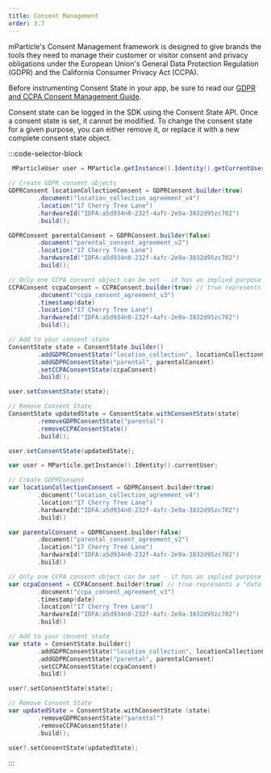 ```yaml
---
title: Consent Management
order: 3.7
---
```


mParticle's Consent Management framework is designed to give brands the tools they need to manage their customer or visitor consent and privacy obligations under the European Union's General Data Protection Regulation (GDPR) and the California Consumer Privacy Act (CCPA).

Before instrumenting Consent State in your app, be sure to read our [GDPR and CCPA Consent Management Guide](/guides/consent-management).

Consent state can be logged in the SDK using the Consent State API. Once a consent state is set, it cannot be modified. To change the consent state for a given purpose, you can either remove it, or replace it with a new complete consent state object.

:::code-selector-block
```java
 MParticleUser user = MParticle.getInstance().Identity().getCurrentUser();
        
// Create GDPR consent objects
GDPRConsent locationCollectionConsent = GDPRConsent.builder(true)
        .document("location_collection_agreement_v4")
        .location("17 Cherry Tree Lane")
        .hardwareId("IDFA:a5d934n0-232f-4afc-2e9a-3832d95zc702")
        .build();

GDPRConsent parentalConsent = GDPRConsent.builder(false)
        .document("parental_consent_agreement_v2")
        .location("17 Cherry Tree Lane")
        .hardwareId("IDFA:a5d934n0-232f-4afc-2e9a-3832d95zc702")
        .build();

// Only one CCPA consent object can be set - it has an implied purpose of `data sale opt-out`
CCPAConsent ccpaConsent = CCPAConsent.builder(true) // true represents a "data sale opt-out", false represents the user declining a "data sale opt-out"
        .document("ccpa_consent_agreement_v3")
        .timestamp(date)
        .location("17 Cherry Tree Lane")
        .hardwareId("IDFA:a5d934n0-232f-4afc-2e9a-3832d95zc702")
        .build();

// Add to your consent state
ConsentState state = ConsentState.builder()
        .addGDPRConsentState("location_collection", locationCollectionConsent)
        .addGDPRConsentState("parental", parentalConsent)
        .setCCPAConsentState(ccpaConsent)
        .build();

user.setConsentState(state);

// Remove Consent State
ConsentState updatedState = ConsentState.withConsentState(state)
        .removeGDPRConsentState("parental")
        .removeCCPAConsentState()
        .build();

user.setConsentState(updatedState);
```

```kotlin
var user = MParticle.getInstance().Identity().currentUser;

// Create GDPRConsent
var locationCollectionConsent = GDPRConsent.builder(true)
        .document("location_collection_agreement_v4")
        .location("17 Cherry Tree Lane")
        .hardwareId("IDFA:a5d934n0-232f-4afc-2e9a-3832d95zc702")
        .build()

var parentalConsent = GDPRConsent.builder(false)
        .document("parental_consent_agreement_v2")
        .location("17 Cherry Tree Lane")
        .hardwareId("IDFA:a5d934n0-232f-4afc-2e9a-3832d95zc702")
        .build()

// Only one CCPA consent object can be set - it has an implied purpose of `data sale opt-out`
var ccpaConsent = CCPAConsent.builder(true) // true represents a "data sale opt-out", false represents the user declining a "data sale opt-out"
        .document("ccpa_consent_agreement_v3")
        .timestamp(date)
        .location("17 Cherry Tree Lane")
        .hardwareId("IDFA:a5d934n0-232f-4afc-2e9a-3832d95zc702")
        .build()

// Add to your consent state
var state = ConsentState.builder()
        .addGDPRConsentState("location_collection", locationCollectionConsent)
        .addGDPRConsentState("parental", parentalConsent)
        .setCCPAConsentState(ccpaConsent)
        .build()

user?.setConsentState(state);

// Remove Consent State
var updatedState = ConsentState.withConsentState (state)
        .removeGDPRConsentState("parental")
        .removeCCPAConsentState()
        .build();

user?.setConsentState(updatedState);
```
:::
